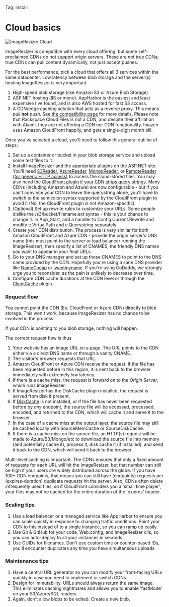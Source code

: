 Tag: install

# Cloud basics

![ImageResizer Cloud](https://s3.amazonaws.com/resizer-web/Resizer-Cloud.png)

ImageResizer is compatible with every cloud offering, but some self-proclaimed CDNs do not support origin servers. These are not true CDNs; true CDNs can pull content dynamically, not just accept pushes.

For the best performance, pick a cloud that offers all 3 services within the same datacenter. Low latency between blob storage and the server(s) hosting ImageResizer is very important.

1. High-speed blob storage (like Amazon S3 or Azure Blob Storage)
2. ASP.NET hosting (IIS or mono). AppHarbor is the easiest and least expensive I've found, and is also AWS hosted for fast S3 access.
3. A CDN/edge caching solution that acts as a reverse proxy. This means *pull* **not** *push*. See [the compatibility page](/docs/workswith) for more details. Please note that Rackspace Cloud Files is not a CDN, and despite their affiliation with Akami, they are not offering a CDN nor CDN functionality. Imazen uses Amazon CloudFront happily, and gets a single-digit month bill.

Once you've selected a cloud, you'll need to follow this general outline of steps:

1. Set up a container or bucket in your blob storage service and upload some test files to it. 
2. Install ImageResizer and the appropriate plugins on the ASP.NET site. You'll need [S3Reader](/plugins/s3reader), [AzureReader](/plugins/azurereader), [MongoReader](/plugins/mongoreader), or [RemoteReader (for generic HTTP access)](/plugins/remotereader) to access the cloud-stored files. You may also need the [CloudFront plugin if your CDN strips query strings](/plugins/cloudfront). Many CDNs (including Amazon and Azure) are now configurable - but if you can't convince your CDN to leave the querystring alone, you'll have to switch to the semicolon syntax supported by the CloudFront plugin to avoid it (No, the CloudFront plugin is not Amazon-specific).
3. (Optional) Set up rewrite rules to customize your URLs. Some people dislike the /s3/bucket/filename.ext syntax - this is your chance to change it. In App_Start, add a handler to Config.Current.Rewrite and modify e.VirtualPath and e.Querystring separately. 
4. Create your CDN distribution. The process is very similar for both Amazon CloudFront and Azure CDN - provide the origin server's DNS name (this must point to the server or load balancer running the ImageResizer), then specify a list of CNAMES, the friendly DNS names you want to appear in your final URLs.
5. Go to your DNS manager and set up those CNAMES to point to the DNS name provided by the CDN. Hopefully you're using a sane DNS provider like [NameCheap](http://namecheap.com) or [iwantmyname](http://iwantmyname.com). If you're using GoDaddy, we strongly urge you to reconsider, as the pain is unlikely to decrease over time.
6. Configure CDN cache durations at the CDN level or through the [ClientCache](/plugins/clientcache) plugin.

### Request flow

You cannot point the CDN (Ex. CloudFront or Azure CDN) directly to blob storage. This won't work, because ImageResizer has no chance to be involved in the process.

If your CDN is pointing to you blob storage, nothing will happen.

The correct request flow is thus

1. Your website has an image URL on a page. The URL points to the CDN either via a direct DNS name or through a vanity CNAME.
2. The visitor's browser requests that URL.
3. Amazon CloudFront or Azure CDN receive the request. If the file has been requested before in this region, it is sent back to the browser immediately with extremely low latency. 
4. If there is a cache miss, the request is forward on to the *Origin Server*, which runs ImageResizer. 
5. If ImageResizer has the DiskCache plugin installed, the request is served from disk if present. 
6. If [DiskCache](/plugins/diskcache) is not installed, or if the file has never been requested before by *any* endpoint, the source file will be accessed, processed, encoded, and returned to the CDN, which will cache it and serve it to the browser.
7. In the case of a cache miss at the output layer, the source file may still be cached locally with SourceMemCache or SourceDiskCache. 
8. If there is a cache miss on the source file, an HTTP(s) request will be made to Azure/S3/Mongo/etc to download the source file into memory (and potentially cache it), process it, disk cache it (if installed), and send it back to the CDN, which will send it back to the browser.

Multi-level caching is important. The CDNs ensures that only a fixed amount of requests for each URL will hit the ImageResizer, but that number can still be high if your users are widely distributed across the globe. If you have 100+ CDN endpoints, that means you can still have (endpoints) requests per (expires-duration) duplicate requests hit the server. Also, CDNs often delete infrequently used files, so if CloudFront considers you a 'small time player', your files may not be cached for the entire duration of the 'expires' header.


### Scaling tips

1. Use a load balancer or a managed service like AppHarbor to ensure you can scale quickly in response to changing traffic conditions. Point your CDN to this instead of to a single instance, so you can ramp up easily.
2. Use Git & GitHub for your code, Web.config, and ImageResizer dlls, so you can auto-deploy to all your instances in seconds.
3. Use GUIDs for filenames. Don't use custom time or counter-based IDs, you'll encounter duplicates any time you have simultaneous uploads

### Maintenance tips

1. Have a central URL generator so you can modify your front-facing URLs quickly in case you need to implement or switch CDNs. 
2. Design for immutability. URLs should always return the same image. This eliminates caching nightmares and allows you to enable 'fastMode' on your S3/Azure/SQL readers.
3. Again, don't allow blobs to be edited. Create a new blob. 





